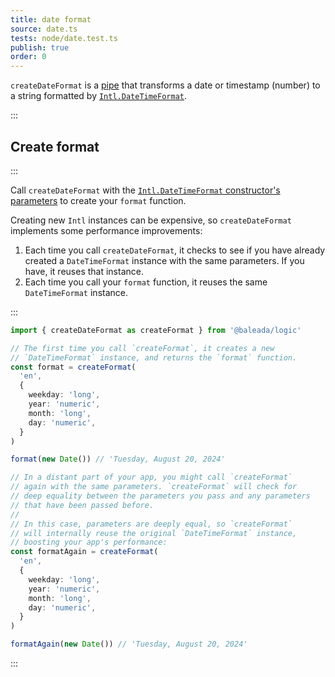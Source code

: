 ```yaml
---
title: date format
source: date.ts
tests: node/date.test.ts
publish: true
order: 0
---
```


`createDateFormat` is a [pipe](/docs/logic/pipes-overview) that transforms a date or timestamp (number) to a string formatted by [`Intl.DateTimeFormat`](https://developer.mozilla.org/en-US/docs/Web/JavaScript/Reference/Global_Objects/Intl/DateTimeFormat).


:::
## Create format
:::

Call `createDateFormat` with the [`Intl.DateTimeFormat` constructor's parameters](https://developer.mozilla.org/en-US/docs/Web/JavaScript/Reference/Global_Objects/Intl/DateTimeFormat/DateTimeFormat) to create your `format` function.

Creating new `Intl` instances can be expensive, so `createDateFormat` implements some performance improvements:
1. Each time you call `createDateFormat`, it checks to see if you have already created a `DateTimeFormat` instance with the same parameters. If you have, it reuses that instance.
2. Each time you call your `format` function, it reuses the same `DateTimeFormat` instance.

:::
```ts
import { createDateFormat as createFormat } from '@baleada/logic'

// The first time you call `createFormat`, it creates a new
// `DateTimeFormat` instance, and returns the `format` function.
const format = createFormat(
  'en',
  {
    weekday: 'long',
    year: 'numeric',
    month: 'long',
    day: 'numeric',
  }
)

format(new Date()) // 'Tuesday, August 20, 2024'

// In a distant part of your app, you might call `createFormat`
// again with the same parameters. `createFormat` will check for
// deep equality between the parameters you pass and any parameters
// that have been passed before.
//
// In this case, parameters are deeply equal, so `createFormat`
// will internally reuse the original `DateTimeFormat` instance,
// boosting your app's performance:
const formatAgain = createFormat(
  'en',
  {
    weekday: 'long',
    year: 'numeric',
    month: 'long',
    day: 'numeric',
  }
)

formatAgain(new Date()) // 'Tuesday, August 20, 2024'
```
:::

